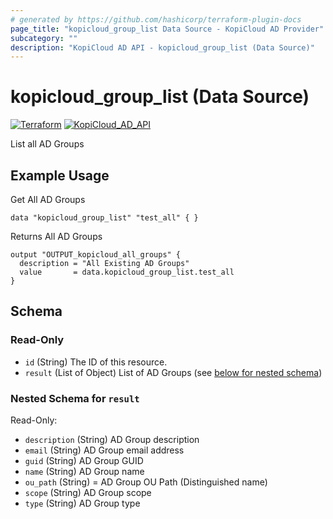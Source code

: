 ```yaml
---
# generated by https://github.com/hashicorp/terraform-plugin-docs
page_title: "kopicloud_group_list Data Source - KopiCloud AD Provider"
subcategory: ""
description: "KopiCloud AD API - kopicloud_group_list (Data Source)"
---
```


# kopicloud_group_list (Data Source)
[![Terraform](https://img.shields.io/badge/terraform-v1.3+-blue.svg)](https://www.terraform.io/downloads.html) 
[![KopiCloud_AD_API](https://img.shields.io/badge/kopiCloud_ad-v1.0+-blueviolet.svg)](https://www.kopicloud-ad-api.com)

List all AD Groups

## Example Usage

Get All AD Groups

```
data "kopicloud_group_list" "test_all" { }
```

Returns All AD Groups

```
output "OUTPUT_kopicloud_all_groups" {
  description = "All Existing AD Groups"
  value       = data.kopicloud_group_list.test_all
}
```

<!-- schema generated by tfplugindocs -->
## Schema

### Read-Only

- `id` (String) The ID of this resource.
- `result` (List of Object) List of AD Groups (see [below for nested schema](#nestedatt--result))

<a id="nestedatt--result"></a>
### Nested Schema for `result`

Read-Only:

- `description` (String) AD Group description
- `email` (String) AD Group email address
- `guid` (String) AD Group GUID
- `name` (String) AD Group name
- `ou_path` (String) = AD Group OU Path (Distinguished name)
- `scope` (String) AD Group scope
- `type` (String) AD Group type 
